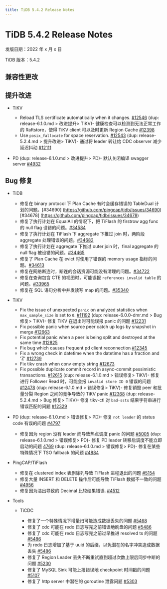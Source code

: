 ```yaml
---
title: TiDB 5.4.2 Release Notes
---
```


# TiDB 5.4.2 Release Notes

发版日期：2022 年 x 月 x 日

TiDB 版本：5.4.2

## 兼容性更改

## 提升改进

+ TiKV

    - Reload TLS certificate automatically when it changes. [#12546](https://github.com/tikv/tikv/issues/12546)
    (dup: release-6.1.0.md > 改进提升> TiKV)- 健康检查可以检测到无法正常工作的 Raftstore，使得 TiKV client 可以及时更新 Region Cache [#12398](https://github.com/tikv/tikv/issues/12398)
    - Use `posix_fallocate` for space reservation. [#12543](https://github.com/tikv/tikv/issues/12543)
    (dup: release-5.2.4.md > 提升改进> TiKV)- 通过将 leader 转让给 CDC observer 减少延迟抖动 [#12111](https://github.com/tikv/tikv/issues/12111)

+ PD
    (dup: release-6.1.0.md > 改进提升> PD)- 默认关闭编译 swagger server [#4932](https://github.com/tikv/pd/issues/4932)

## Bug 修复

+ TiDB

    <!--planner-->
    - 修复在 binary protocol 下 Plan Cache 有时会缓存错误的 TableDual 计划的问题。[#34690] (https://github.com/pingcap/tidb/issues/34690) [#34678] (https://github.com/pingcap/tidb/issues/34678)
    - 修复了执行计划在 EqualAll 的情况下，把 TiFlash 的 firstrow agg func 的 null flag 设错的问题。[#34584](https://github.com/pingcap/tidb/issues/34584)
    - 修复了执行计划在 TiFlash 下 aggregate 下推过 join 时，两阶段 aggregate 处理错误的问题。[#34682](https://github.com/pingcap/tidb/issues/34682)
    - 修复了执行计划在 aggregate 下推过 outer join 时，final aggregate 的 null flag 被设错的问题。[#34465](https://github.com/pingcap/tidb/issues/34465)
    - 修复了 Plan Cache 在 evict 时使用了错误的 memory usage 指标的问题。[#34613](https://github.com/pingcap/tidb/issues/34613)

    <!--transaction-->

    <!--sql-infra-->
    - 修复在网络断连时，断连的会话资源可能没有清理的问题。[#34722](https://github.com/pingcap/tidb/issues/34722)
    - 修复在查询包含 CTE 的视图时，可能误报 `references invalid table` 的问题。[#33965](https://github.com/pingcap/tidb/issues/33965)

    <!--diagnosis-->
    - 修复在 SQL 语句分析中并发读写 map 的问题。[#35340](https://github.com/pingcap/tidb/issues/35340)

+ TiKV

    - Fix the issue of unexpected `panic` on analyzed statistics when `max_sample_size` is set to `0`. [#11192](https://github.com/tikv/tikv/issues/11192)
    (dup: release-6.0.0-dmr.md > Bug 修复> TiKV)- 修复 TiKV 在退出时可能误报 panic 的问题 [#12231](https://github.com/tikv/tikv/issues/12231)
    - Fix possible panic when source peer catch up logs by snapshot in merge [#12663](https://github.com/tikv/tikv/issues/12663)
    - Fix potential panic when a peer is being split and destroyed at the same time [#12825](https://github.com/tikv/tikv/issues/12825)
    - Fix bug which causes frequent pd client reconnection [#12345](https://github.com/tikv/tikv/issues/12345)
    - Fix a wrong check in datetime when the datetime has a fraction and 'Z' [#12739](https://github.com/tikv/tikv/issues/12739)
    - Fix tikv crash when conv empty string [#12673](https://github.com/tikv/tikv/issues/12673)
    - Fix possible duplicate commit record in async-commit pessimistic transactions. [#12615](https://github.com/tikv/tikv/issues/12615)
    (dup: release-6.1.0.md > 错误修复> TiKV)- 修复进行 Follower Read 时，可能会报 `invalid store ID 0` 错误的问题 [#12478](https://github.com/tikv/tikv/issues/12478)
    (dup: release-6.1.0.md > 错误修复> TiKV)- 修复销毁 peer 和批量分裂 Region 之间的竞争导致的 TiKV panic [#12368](https://github.com/tikv/tikv/issues/12368)
    (dup: release-5.2.4.md > Bug 修复> TiKV)- 修复 tikv-ctl 对 `bad-ssts` 结果字符串进行错误匹配的问题 [#12329](https://github.com/tikv/tikv/issues/12329)

+ PD
    (dup: release-6.1.0.md > 错误修复> PD)- 修复 `not leader` 的 status code 有误的问题 [#4797](https://github.com/tikv/pd/issues/4797)
    - 修复因为 region 没有 leader 而导致热点调度 panic 的问题 [#5005](https://github.com/tikv/pd/issues/5005)
    (dup: release-6.1.0.md > 错误修复> PD)- 修复 PD leader 转移后调度不能立即启动的问题 [4769](https://github.com/tikv/pd/issues/4769)
    (dup: release-6.1.0.md > 错误修复> PD)- 修复在某些特殊情况下 TSO fallback 的问题 [#4884](https://github.com/tikv/pd/issues/4884)

+ PingCAP/TiFlash

    <!--storage-->
    - 修复在 clustered index 表删除列导致 TiFlash 进程退出的问题 [#5154](https://github.com/pingcap/tiflash/issues/5154)
    - 修复大量 INSERT 和 DELETE 操作后可能导致 TiFlash 数据不一致的问题 [#4956](https://github.com/pingcap/tiflash/issues/4956)
    <!--compute-->
    - 修复因为溢出导致的 Decimal 比较结果错误. [#4512](https://github.com/pingcap/tiflash/issues/4512)

+ Tools

  + TiCDC

    - 修复了一个特殊情况下增量扫可能造成数据丢失的问题 [#5468](https://github.com/pingcap/tiflow/issues/5468)
    - 修复了 cdc 可能在 redo 日志写完之前错误地刷盘的问题 [#5486](https://github.com/pingcap/tiflow/issues/5486)
    - 修复了 cdc 可能在 redo 日志写完之前过早推进 resolved ts 的问题 [#5486](https://github.com/pingcap/tiflow/issues/5486)
    - 为 redo 日志增加了基于 uuid 的后缀，以免潜在的名字冲突造成数据丢失 [#5486](https://github.com/pingcap/tiflow/issues/5486)
    - 修复了 Region Leader 丢失不断重试直到超过次数上限后同步中断的问题 [#5230](https://github.com/pingcap/tiflow/issues/5230)
    - 修复了 MySQL Sink 可能上报错误地 checkpoint 时间戳的问题 [#5107](https://github.com/pingcap/tiflow/issues/5107)
    - 修复了 http server 中潜在的 goroutine 泄露问题 [#5303](https://github.com/pingcap/tiflow/issues/5303)
